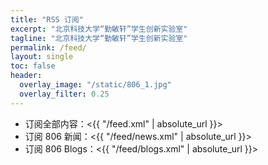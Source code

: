 ```yaml
---
title: "RSS 订阅"
excerpt: "北京科技大学“勤敏轩”学生创新实验室"
tagline: "北京科技大学“勤敏轩”学生创新实验室"
permalink: /feed/
layout: single
toc: false
header:
  overlay_image: "/static/806_1.jpg"
  overlay_filter: 0.25
---
```


- 订阅全部内容：<{{ "/feed.xml" | absolute_url }}>
- 订阅 806 新闻：<{{ "/feed/news.xml" | absolute_url }}>
- 订阅 806 Blogs：<{{ "/feed/blogs.xml" | absolute_url }}>

